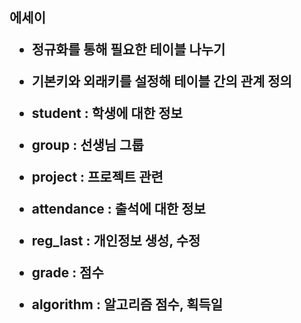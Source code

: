 <h2>에세이



* 정규화를 통해 필요한 테이블 나누기
* 기본키와 외래키를 설정해 테이블 간의 관계 정의



* student : 학생에 대한 정보
* group : 선생님 그룹
* project : 프로젝트 관련
* attendance : 출석에 대한 정보
* reg_last : 개인정보 생성, 수정
* grade : 점수
* algorithm : 알고리즘 점수, 획득일

